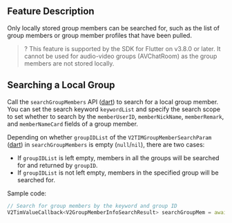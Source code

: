 ## Feature Description
Only locally stored group members can be searched for, such as the list of group members or group member profiles that have been pulled.

> ? This feature is supported by the SDK for Flutter on v3.8.0 or later. It cannot be used for audio-video groups (AVChatRoom) as the group members are not stored locally.

## Searching a Local Group
Call the `searchGroupMembers` API ([dart](https://comm.qq.com/im/doc/flutter/en/SDKAPI/Api/V2TIMGroupManager/searchGroupMembers.html)) to search for a local group member.
You can set the search keyword `keywordList` and specify the search scope to set whether to search by the `memberUserID`, `memberNickName`, `memberRemark`, and `memberNameCard` fields of a group member.

Depending on whether `groupIDList` of the `V2TIMGroupMemberSearchParam` ([dart](https://comm.qq.com/im/doc/flutter/en/SDKAPI/Class/Group/V2TimGroupMemberSearchParam.html)) in `searchGroupMembers` is empty (`null`/`nil`), there are two cases:
- If `groupIDList` is left empty, members in all the groups will be searched for and returned by `groupID`.
- If `groupIDList` is not left empty, members in the specified group will be searched for.

Sample code:



```dart
// Search for group members by the keyword and group ID
V2TimValueCallback<V2GroupMemberInfoSearchResult> searchGroupMem = await groupManager.searchGroupMembers(param: V2TimGroupMemberSearchParam(groupIDList: ['The group ID can be specified'],keywordList: ['Keyword'],isSearchMemberNameCard: true,isSearchMemberNickName: true,isSearchMemberRemark: true,isSearchMemberUserID: true,));
```



